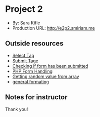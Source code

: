 # Project 2
+ By: Sara Kifle
+ Production URL: <http://e2p2.smiriam.me>

## Outside resources
 - [Select Tag](https://www.w3schools.com/tags/tag_select.asp)
 - [Submit Tage](https://www.w3schools.com/tags/att_input_type_submit.asp)
 - [Checking if form has been submitted](https://stackoverflow.com/questions/7711466/checking-if-form-has-been-submitted-php)
 - [PHP Form Handling](https://www.w3schools.com/php/php_forms.asp)
 - [Getting random value from array](https://www.php.net/manual/en/function.array-rand.php)
 - [general formating](jsfiddle.com)

## Notes for instructor
Thank you!